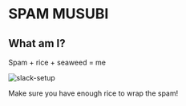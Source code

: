 # SPAM MUSUBI

## What am I?
Spam + rice + seaweed = me

![slack-setup](https://i.imgur.com/LRKyMiJ.gif)

Make sure you have enough rice to wrap the spam! 

